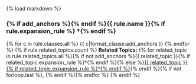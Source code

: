 {% load markdown %}
### {% if add_anchors %}<a id="{{ rule.anchor_id }}"></a>{% endif %}{{ rule.name }}{% if rule.expansion_rule %} †{% endif %}
{% for c in rule.clauses.all %}
{{ c|format_clause:add_anchors }}
{% endfor %}
{% if rule.related_topics.count %}
**Related Topics:** {% for related_topic in rule.related_topics.all %}{% if not add_anchors %}{{ related_topic }}{% if related_topic.expansion_rule %}†{% endif %}{% else %}<a href="#{{ related_topic.anchor_id }}">{{ related_topic }}{% if related_topic.expansion_rule %}†{% endif %}</a>{% endif %}{% if not forloop.last %}, {% endif %}{% endfor %}
{% endif %}
